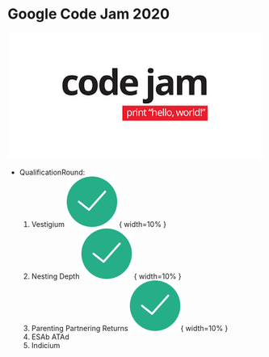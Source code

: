 # Google Code Jam 2020

![Code Jam](/pictures/codejam.png)

- QualificationRound: 
    1. Vestigium ![solved](/pictures/148767.svg) { width=10% }
    2. Nesting Depth  ![solved](/pictures/148767.svg) { width=10% }
    3. Parenting Partnering Returns  ![solved](/pictures/148767.svg){ width=10% }
    4. ESAb ATAd
    5. Indicium 

